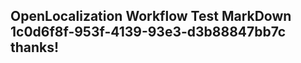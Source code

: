 <properties
ms.topic="hero-topic"
ms.test1="hero-topic"
ms.test2="test"/>

## OpenLocalization Workflow Test MarkDown 1c0d6f8f-953f-4139-93e3-d3b88847bb7c thanks!
